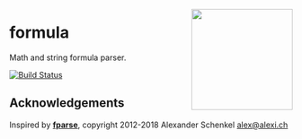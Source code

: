 <a href="http://hapijs.com"><img src="https://raw.githubusercontent.com/hapijs/assets/master/images/family.png" width="180px" align="right" /></a>

# formula

Math and string formula parser.

[![Build Status](https://travis-ci.org/hapijs/formula.svg?branch=master)](https://travis-ci.org/hapijs/formula)

## Acknowledgements

Inspired by [**fparse**](https://github.com/bylexus/fparse), copyright 2012-2018 Alexander Schenkel <alex@alexi.ch>
